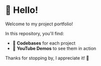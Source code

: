 # 👋 Hello!

Welcome to my project portfolio! 

In this repository, you'll find:

- 📂 **Codebases** for each project
- 🎥 **YouTube Demos** to see them in action

Thanks for stopping by, I appreciate it! 🙌
